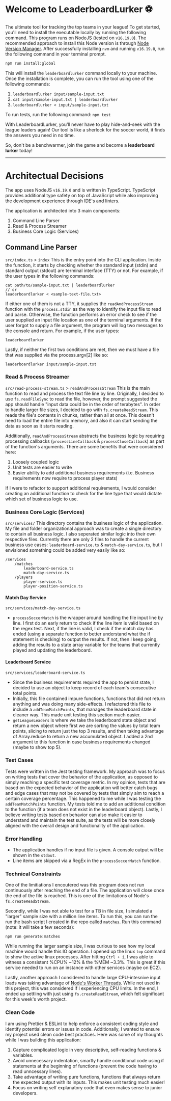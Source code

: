 # Welcome to LeaderboardLurker :soccer:
The ultimate tool for tracking the top teams in your league!
To get started, you'll need to install the executable locally by running the following command. This program runs on NodeJS (tested on `v16.19.0`). The recommended approach to install this Node version is through [Node Version Manager](https://github.com/nvm-sh/nvm).
After successfully installing `nvm` and running `v16.19.0`, run the following command in your terminal prompt.
```bash
npm run install:global
```
This will install the `leaderboardlurker` command locally to your machine. Once the installation is complete, you can run the tool using one of the following commands:

1. `leaderboardlurker input/sample-input.txt`
2. `cat input/sample-input.txt | leaderboardlurker`
3. `leaderboardlurker < input/sample-input.txt`

To run tests, run the following command: `npm test`

With LeaderboardLurker, you'll never have to play hide-and-seek with the league leaders again! Our tool is like a sherlock for the soccer world, it finds the answers you need in no time.

So, don't be a benchwarmer, join the game and become a __leaderboard lurker__ today!
___
# Architectual Decisions
The app uses NodeJS `v16.19.0` and is written in TypeScript. TypeScript provides additional type safety on top of JavaScript while also improving the development experience through IDE's and linters.

The application is architected into 3 main components:
1. Command Line Parser
2. Read & Process Streamer
3. Business Core Logic (Services)
## Command Line Parser
`src/index.ts` > `index`
This is the entry point into the CLI application. Inside the function, it starts by checking whether the standard input (stdin) and standard output (stdout) are terminal interface (TTY) or not. For example, if the user types in the following commands:
```
cat path/to/sample-input.txt | leaderboardlurker
// or
leaderboardlurker < <sample-text-file.txt>
```
If either one of them is not a TTY, it supplies the `readAndProcessStream` function with the `process.stdin` as the way to identify the input file to read and parse.
Otherwise, the function performs an error check to see if the user supplied an input file location as one of the terminal arguments. If the user forgot to supply a file argument, the program will log two messages to the console and return. For example, if the user types:
```
leaderboardlurker
```
Lastly, if neither the first two conditions are met, then we must have a file that was supplied via the process.argv[2] like so:
```
leaderboardlurker input/sample-input.txt
```
### Read & Process Streamer
`src/read-process-stream.ts` > `readAndProcessStream`
This is the main function to read and process the text file line by line. Originally, I decided to use `fs.readFileSync` to read the file, however, the prompt suggested the app should handle "input data could be in the order of terabytes". In order to handle larger file sizes, I decided to go with `fs.createReadStream`. This reads the file's contents in chunks, rather than all at once. This doesn't need to load the entire file into memory, and also it can start sending the data as soon as it starts reading.

Additionally, `readAndProcessStream` abstracts the business logic by requiring processing callbacks (`processLineCallback` & `processCloseCallback`) as part of the function's arguments. There are some benefits that were considered here:
1. Loosely coupled logic
2. Unit tests are easier to write
3. Easier ability to add additional business requirements (i.e. Business requirements now require to process player stats)

If I were to refactor to support additional requirements, I would consider creating an additional function to check for the line type that would dictate which set of business logic to use.

### Business Core Logic (Services)
`src/services/`
This directory contains the business logic of the application. My file and folder organizational approach was to create a single directory to contain all business logic. I also seperated similar logic into their own respective files. Currently there are only 2 files to handle the current business use cases: `leaderboard-service.ts` & `match-day-service.ts`, but I envisioned something could be added very easily like so:
```
/services
    /matches
        leaderboard-service.ts
        match-day-service.ts
    /players
        player-service.ts
        player-position-service.ts
```

#### Match Day Service
`src/services/match-day-service.ts`
- `processSoccerMatch` is the wrapper around handling the file input line by line. I first do an early return to check if the line item is valid based on the regex test. Next, if the line is valid, I check if the match day has ended (using a separate function to better understand what the if statement is checking) to output the results. If not, then I keep going, adding the results to a state array variable for the teams that currently played and updating the leaderboard.

#### Leaderboard Service
`src/services/leaderboard-service.ts`
- Since the business requirements required the app to persist state, I decided to use an object to keep record of each team's consecutive total points.
- Initially, this file contained impure functions, functions that did not return anything and was doing many side-effects. I refactored this file to include a `addTeamMatchPoints`, that manages the leaderboard state in cleaner way. This made unit testing this section much easier.
- `getLeagueLeaders` is where we take the leaderboard state object and return a new object where first we are sorting the values by total team points, slicing to return just the top 3 results, and then taking advantage of Array.reduce to return a new accumulated object. I added a 2nd argument to this function in case business requirements changed (maybe to show top 5).

### Test Cases
Tests were written in the Jest testing framework. My approach was to focus on writing tests that cover the behavior of the application, as opposed to simply reaching a specific test coverage metric.
In my opinion, tests that are based on the expected behavior of the application will better catch bugs and edge cases that may not be covered by tests that simply aim to reach a certain coverage percentage. This happened to me while I was testing the `addTeamMatchPoints` function. My tests told me to add an additional condition to the function (if a team does not exist in the leaderboard object).
Lastly, I believe writing tests based on behavior can also make it easier to understand and maintain the test suite, as the tests will be more closely aligned with the overall design and functionality of the application.

### Error Handling
- The application handles if no input file is given. A console output will be shown in the `stdout`.
- Line items are skipped via a RegEx in the `processSoccerMatch` function.

### Technical Constraints
One of the limitiations I encoutered was this program does not run continuously after reaching the end of a file. The application will close once the end of the file is reached. This is one of the limitations of Node's `fs.createReadStream`.

Secondly, while I was not able to test for a TB in file size, I simulated a "larger" sample size with a million line items. To run this, you can run the run the bash script I created in the repo called `matches`. Run this command (note: it will take a few seconds):
```
npm run generate:matches
```
While running the larger sample size, I was curious to see how my local machine would handle this IO operation. I opened up the linux `top` command to show the active linux processes. After hitting `Ctrl + i`, I was able to witness a consistent %CPU% ~12% & the %MEM ~3.3%. This is great if this service needed to run on an instance with other services (maybe on EC2).

Lastly, another approach I considered to handle large CPU-intesnive input loads was taking advantage of [Node's Worker Threads](https://nodejs.org/api/worker_threads.html#worker-threads). While not used in this project, this was considered if I experiencing CPU limits. In the end, I ended up settling with just using `fs.createReadStream`, which felt significant for this week's worth project.

### Clean Code
I am using Prettier & ESLint to help enforce a consistent coding style and identify potential errors or issues in code. Additionally, I wanted to ensure my project used clean code best practices. Here was some of my thoughts while I was building this application:
1. Capture complicated logic in very descriptive, self-reading functions & variables.
2. Avoid unnecessary indentation, smartly handle conditional code using if statements at the beginning of functions (prevent the code having to read unncessary lines).
3. Take advantage of writing pure functions, functions that always return the expected output with its inputs. This makes unit testing much easier!
4. Focus on writing self explanatory code that even makes sense to junior developers.
